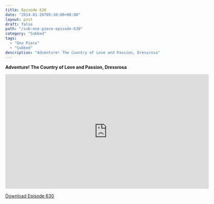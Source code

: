```yaml
---
title: Episode 630
date: "2014-01-26T05:30:00+00:00"
layout: post
draft: false
path: "/sub-one-piece-episode-630"
category: "Subbed"
tags:
  - "One Piece"
  - "Subbed"
description: "Adventure! The Country of Love and Passion, Dressrosa"
---
```


**Adventure! The Country of Love and Passion, Dressrosa**

<iframe width="640" height="360" src="https://www.rapidvideo.com/e/G6FRPFYZ1Y" frameborder="0" marginwidth=0 marginheight=0 scrolling=no allowfullscreen></iframe>

<a href="http://ouo.io/qs/eCodkFEQ?s=https://rapidvid.to/d/https://www.rapidvideo.com/e/G6FRPFYZ1Y">Download Episode 630</a>
